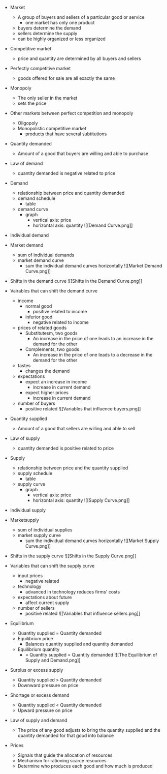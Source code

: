 - Market
	- A group of buyers and sellers of a particular good or service
		- one market has only one product
	- buyers determine the demand
	- sellers determine the supply
	- can be highly organized or less organized

- Competitive market
	- price and quantity are determined by all buyers and sellers
- Perfectly competitive market
	- goods offered for sale are all exactly the same
- Monopoly
	- The only seller in the market
	- sets the price
- Other markets
	between perfect competition and monopoly
	- Oligopoly
	- Monopolistic competitive market
		- products that have several subtitutions

- Quantity demanded
	- Amount of a good that buyers are willing and able to purchase
- Law of demand
	- quantity demanded is negative related to price
- Demand
	- relationship between price and quantity demanded
	- demand schedule
		- table
	- demand curve
		- graph
			- vertical axis: price
			- horizontal axis: quantity
		![[Demand Curve.png]]
- Individual demand
- Market demand
	- sum of individual demands
	- market demand curve
		- sum the individual demand curves horizontally
		![[Market Demand Curve.png]]
- Shifts in the demand curve
	![[Shifts in the Demand Curve.png]]
- Vairables that can shift the demand curve
	- income
		- normal good
			- positive related to income
		- inferior good
			- negative related to income
	- prices of related goods
		- Substitutesm, two goods
			- An increase in the price of one leads to an increase in the demand for the other
		- Complements, two goods
			- An increase in the price of one leads to a decrease in the demand for the other
	- tastes
		- changes the demand
	- expectations
		- expect an increase in income
			- increase in current demand
		- expect higher prices
			- increase in current demand
	- number of buyers
		- positive related
	![[Variables that influence buyers.png]]

- Quantity supplied
	- Amount of a good that sellers are willing and able to sell
- Law of supply
	- quantity demanded is positive related to price
- Supply
	- relationship between price and the quantity supplied
	- supply schedule
		- table
	- supply curve
		- graph
			- vertical axis: price
			- horizontal axis: quantity
		![[Supply Curve.png]]
- Individual supply
- Marketsupply
	- sum of individual supplies
	- market supply curve
		- sum the individual demand curves horizontally
		![[Market Supply Curve.png]]
- Shifts in the supply curve
	![[Shifts in the Supply Curve.png]]
- Variables that can shift the supply curve
	- input prices
		- negative related
	- technology
		- advanced in technology reduces firms' costs
	- expectations about future
		- affect current supply
	- number of sellers
		- positive related
	![[Variables that influence sellers.png]]

- Equilibrium
	- Quantity supplied = Quantity demanded
	- Equilibrium price
		- Balances quantity supplied and quantity demanded
	- Equilibrium quantity
		- = Quantity supplied = Quantity demanded
	![[The Equilibrium of Supply and Demand.png]]
- Surplus or excess supply
	- Quantity supplied > Quantity demanded
	- Downward pressure on price
- Shortage or excess demand
	- Quantity supplied < Quantity demanded
	- Upward pressure on price
- Law of supply and demand
	- The price of any good adjusts to bring the quantity supplied and the quantity demanded for that good into balance

- Prices
	- Signals that guide the allocation of resources
	- Mechanism for rationing scarce resources
	- Determine who produces each good and how much is produced